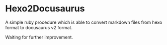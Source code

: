 # Hexo2Docusaurus

A simple ruby procedure which is able to convert markdown files from hexo format to docusaurus v2 format.

Waiting for further improvement.